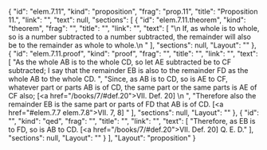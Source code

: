 {
  "id": "elem.7.11",
  "kind": "proposition",
  "frag": "prop.11",
  "title": "Proposition 11.",
  "link": "",
  "text": null,
  "sections": [
    {
      "id": "elem.7.11.theorem",
      "kind": "theorem",
      "frag": "",
      "title": "",
      "link": "",
      "text": [
        "\n       If, as whole is to whole, so is a number subtracted to a number subtracted, the remainder will also be to the remainder as whole to whole.\n      "
      ],
      "sections": null,
      "Layout": ""
    },
    {
      "id": "elem.7.11.proof",
      "kind": "proof",
      "frag": "",
      "title": "",
      "link": "",
      "text": [
        "As the whole AB is to the whole CD, so let AE subtracted be to CF subtracted; I say that the remainder EB is also to the remainder FD as the whole AB to the whole CD. ",
        "Since, as AB is to CD, so is AE to CF, whatever part or parts AB is of CD, the same part or the same parts is AE of CF also; [<a href=\"/books/7/#def.20\">VII. Def. 20</a>] \n      ",
        "Therefore also the remainder EB is the same part or parts of FD that AB is of CD. [<a href=\"#elem.7.7 elem.7.8\">VII. 7, 8</a>] "
      ],
      "sections": null,
      "Layout": ""
    },
    {
      "id": "",
      "kind": "qed",
      "frag": "",
      "title": "",
      "link": "",
      "text": [
        "Therefore, as EB is to FD, so is AB to CD. [<a href=\"/books/7/#def.20\">VII. Def. 20</a>] Q. E. D."
      ],
      "sections": null,
      "Layout": ""
    }
  ],
  "Layout": "proposition"
}
